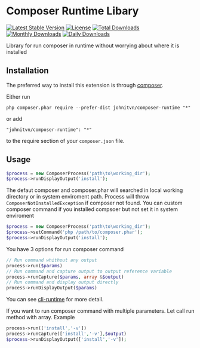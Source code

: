 Composer Runtime Libary
=============
[![Latest Stable Version](https://poser.pugx.org/johnitvn/composer-runtime/v/stable)](https://packagist.org/packages/johnitvn/composer-runtime)
[![License](https://poser.pugx.org/johnitvn/composer-runtime/license)](https://packagist.org/packages/johnitvn/composer-runtime)
[![Total Downloads](https://poser.pugx.org/johnitvn/composer-runtime/downloads)](https://packagist.org/packages/johnitvn/composer-runtime)
[![Monthly Downloads](https://poser.pugx.org/johnitvn/composer-runtime/d/monthly)](https://packagist.org/packages/johnitvn/composer-runtime)
[![Daily Downloads](https://poser.pugx.org/johnitvn/composer-runtime/d/daily)](https://packagist.org/packages/johnitvn/composer-runtime)

Library for run composer in runtime without worrying about where it is installed


Installation
------------

The preferred way to install this extension is through [composer](http://getcomposer.org/download/).

Either run

```
php composer.phar require --prefer-dist johnitvn/composer-runtime "*"
```

or add

```
"johnitvn/composer-runtime": "*"
```

to the require section of your `composer.json` file.


Usage
-----

````php
$process = new ComposerProcess('path\to\working_dir');
$process->runDisplayOutput('install');
````

The defaut composer and composer.phar will searched in local working directory or in system enviroment path.
Process will throw `ComposerNotInstalledException` if composer not found. You can custom composer command if you installed compsoer but not set it in system enviroment

````php
$process = new ComposerProcess('path\to\working_dir');
$process->setCommand('php /path/to/composer.phar');
$process->runDisplayOutput('install');
````

You have 3 options for run composer command

````php
// Run command whithout any output
process->run($params) 
// Run command and capture output to output reference variable
process->runCapture($params, array &$output) 
// Run command and display output directly
process->runDisplayOutput($params) 
````

You can see [cli-runtime](https://github.com/johnitvn/cli-runtime) for more detail.

If you want to run composer command with multiple parameters. Let call run method with array. 
Example

````php
process->run(['install','-v']) 
process->runCapture(['install','-v'],$output)
$process->runDisplayOutput(['install','-v']);
```` 
